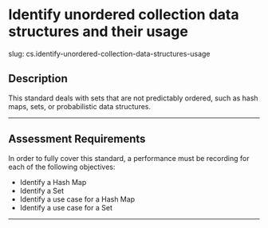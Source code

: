# Identify unordered collection data structures and their usage

slug: cs.identify-unordered-collection-data-structures-usage

## Description
This standard deals with sets that are not predictably ordered, such as hash maps, sets, or probabilistic data structures.

---
## Assessment Requirements
In order to fully cover this standard, a performance must be recording for each of the following objectives:

- Identify a Hash Map
- Identify a Set
- Identify a use case for a Hash Map
- Identify a use case for a Set

---
